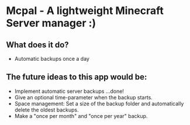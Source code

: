 # Mcpal - A lightweight Minecraft Server manager :)

## What does it do?
- Automatic backups once a day

## The future ideas to this app would be:
- Implement automatic server backups ...done!
- Give an optional time-parameter when the backup starts.
- Space management: Set a size of the backup folder and automatically delete the oldest backups.
- Make a "once per month" and "once per year" backup.